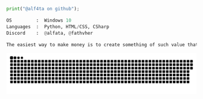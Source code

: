 ```python
print("@alf4ta on github");
```

```python
OS         :  Windows 10
Languages  :  Python, HTML/CSS, CSharp
Discord    :  @alfata, @fathvher
```

```css
The easiest way to make money is to create something of such value that everybody wants and go out and give and create value, the money comes automatically
```

<a href="[https://discord.gg/S7sb24pCzn](https://www.youtube.com/watch?v=dQw4w9WgXcQ)" target="_blank"><img src="https://github.com/alf4ta/snake/blob/main/github-contribution-grid-snake.svg" alt="snake"></a>
